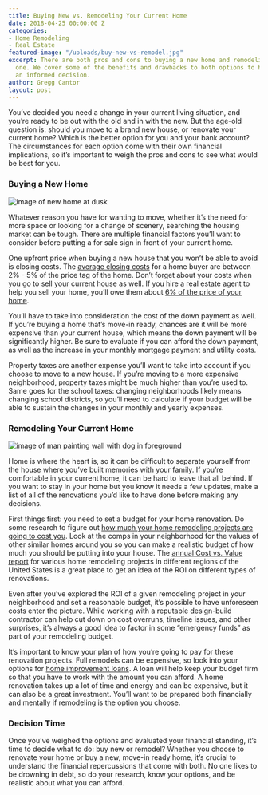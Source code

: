 ```yaml
---
title: Buying New vs. Remodeling Your Current Home
date: 2018-04-25 00:00:00 Z
categories:
- Home Remodeling
- Real Estate
featured-image: "/uploads/buy-new-vs-remodel.jpg"
excerpt: There are both pros and cons to buying a new home and remodeling your current
  one. We cover some of the benefits and drawbacks to both options to help you make
  an informed decision.
author: Gregg Cantor
layout: post
---
```


You’ve decided you need a change in your current living situation, and you’re ready to be out with the old and in with the new. But the age-old question is: should you move to a brand new house, or renovate your current home? Which is the better option for you and your bank account? The circumstances for each option come with their own financial implications, so it’s important to weigh the pros and cons to see what would be best for you.

### Buying a New Home

![image of new home at dusk](/uploads/buying-new-home.jpg "Pros and Cons of Buying a New Home")

Whatever reason you have for wanting to move, whether it’s the need for more space or looking for a change of scenery, searching the housing market can be tough. There are multiple financial factors you’ll want to consider before putting a for sale sign in front of your current home.

One upfront price when buying a new house that you won’t be  able to avoid is closing costs. The [average closing costs](https://www.zillow.com/mortgage-learning/closing-costs/) for a home buyer are between 2% - 5% of the price tag of the home. Don’t forget about your costs when you go to sell your current house as well. If you hire a real estate agent to help you sell your home, you’ll owe them about [6% of the price of your home](https://www.realtor.com/advice/sell/how-much-does-it-cost-to-sell-a-house/).

You’ll have to take into consideration the cost of the down payment as well. If you’re buying a home that’s move-in ready, chances are it will be more expensive than your current house, which means the down payment will be significantly higher. Be sure to evaluate if you can afford the down payment, as well as the increase in your monthly mortgage payment and utility costs.

Property taxes are another expense you’ll want to take into account if you choose to move to a new house. If you’re moving to a more expensive neighborhood, property taxes might be much higher than you’re used to. Same goes for the school taxes: changing neighborhoods likely means changing school districts, so you’ll need to calculate if your budget will be able to sustain the changes in your monthly and yearly expenses.

### Remodeling Your Current Home

![image of man painting wall with dog in foreground](/uploads/remodel-current-home.jpg "Pros and Cons of Remodeling Your Current Home")

Home is where the heart is, so it can be difficult to separate yourself from the house where you’ve built memories with your family. If you’re comfortable in your current home, it can be hard to leave that all behind. If you want to stay in your home but you know it needs a few updates, make a list of all of the renovations you’d like to have done before making any decisions.

First things first: you need to set a budget for your home renovation. Do some research to figure out [how much your home remodeling projects are going to cost you](https://murraylampert.com/how-much-will-my-home-remodeling-project-cost/). Look at the comps in your neighborhood for the values of other similar homes around you so you can make a realistic budget of how much you should be putting into your house. The [annual Cost vs. Value report](/infographic-2018-cost-vs-value-report-home-remodeling/) for various home remodeling projects in different regions of the United States is a great place to get an idea of the ROI on different types of renovations.

Even after you’ve explored the ROI of a given remodeling project in your neighborhood and set a reasonable budget, it’s possible to have unforeseen costs enter the picture. While working with a reputable design-build contractor can help cut down on cost overruns, timeline issues, and other surprises, it’s always a good idea to factor in some “emergency funds” as part of your remodeling budget.

It’s important to know your plan of how you’re going to pay for these renovation projects. Full remodels can be expensive, so look into your options for [home improvement loans](https://www.earnest.com/personal-loans/home-improvement-loans). A loan will help keep your budget firm so that you have to work with the amount you can afford. A home renovation takes up a lot of time and energy and can be expensive, but it can also be a great investment. You’ll want to be prepared both financially and mentally if remodeling is the option you choose.

### Decision Time

Once you’ve weighed the options and evaluated your financial standing, it’s time to decide what to do: buy new or remodel? Whether you choose to renovate your home or buy a new, move-in ready home, it’s crucial to understand the financial repercussions that come with both. No one likes to be drowning in debt, so do your research, know your options, and be realistic about what you can afford.

